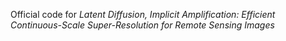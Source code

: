 Official code for _Latent Diffusion, Implicit Amplification: Efficient Continuous-Scale Super-Resolution for Remote Sensing Images_
